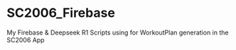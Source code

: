 # SC2006_Firebase
My Firebase &amp; Deepseek R1 Scripts using for WorkoutPlan generation in the SC2006 App

